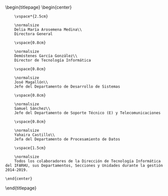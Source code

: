 \begin{titlepage}
    \begin{center}

        \vspace*{2.5cm}

        \normalsize
        Delia María Arosemena Medina\\
        Directora General

        \vspace{0.8cm}

        \normalsize
        Demóstenes García González\\
        Director de Tecnología Informática

        \vspace{0.8cm}

        \normalsize
        José Magallón\\
        Jefe del Departamento de Desarrollo de Sistemas

        \vspace{0.8cm}

        \normalsize
        Samuel Sánchez\\
        Jefe del Departamento de Soporte Técnico (E) y Telecomunicaciones

        \vspace{0.8cm}

        \normalsize
        Yahaira Castillo\\
        Jefa del Departamento de Procesamiento de Datos

        \vspace{1.5cm}

        \normalsize
        Todos los colaboradores de la Dirección de Tecnología Informática del IFARHU, sus Departamentos, Secciones y Unidades durante la gestión 2014-2019.

    \end{center}
\end{titlepage}
